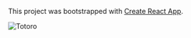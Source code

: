This project was bootstrapped with [Create React App](https://github.com/facebook/create-react-app).

<img src="https://i.imgur.com/whoKZ37.jpg" alt="Totoro" />

